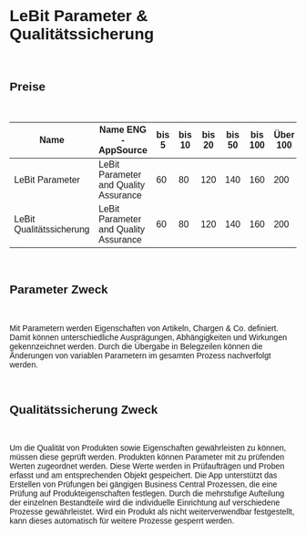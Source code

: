 <style>
body {
    font-family: "Century Gothic", "CenturyGothic", "AppleGothic", sans-serif;
}

@media print {
    body {
        -webkit-hyphens: auto;
        -moz-hyphens: auto;
        -ms-hyphens: auto;
    }
}
</style>

# LeBit Parameter & Qualitätssicherung

<br>

## Preise

<br>

| Name                                | Name ENG -AppSource                   | bis 5 | bis 10 | bis 20 | bis 50 | bis 100 | Über 100 |
|-------------------------------------|---------------------------------------|-------|--------|--------|--------|---------|----------|
| LeBit Parameter                      | LeBit Parameter and Quality Assurance | 60    | 80     | 120    | 140    | 160     | 200      |
| LeBit Qualitätssicherung             | LeBit Parameter and Quality Assurance | 60    | 80     | 120    | 140    | 160     | 200      |

<br>

## Parameter Zweck

<br>

Mit Parametern werden Eigenschaften von Artikeln, Chargen & Co. definiert. Damit können unterschiedliche Ausprägungen, Abhängigkeiten und Wirkungen gekennzeichnet werden. Durch die Übergabe in Belegzeilen können die Änderungen von variablen Parametern im gesamten Prozess nachverfolgt werden.

<br>

## Qualitätssicherung Zweck

<br>

Um die Qualität von Produkten sowie Eigenschaften gewährleisten zu können, müssen diese geprüft werden. Produkten können Parameter mit zu prüfenden Werten zugeordnet werden. Diese Werte werden in Prüfaufträgen und Proben erfasst und am entsprechenden Objekt gespeichert. Die App unterstützt das Erstellen von Prüfungen bei gängigen Business Central Prozessen, die eine Prüfung auf Produkteigenschaften festlegen. Durch die mehrstufige Aufteilung der einzelnen Bestandteile wird die individuelle Einrichtung auf verschiedene Prozesse gewährleistet. Wird ein Produkt als nicht weiterverwendbar festgestellt, kann dieses automatisch für weitere Prozesse gesperrt werden.